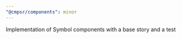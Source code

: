```yaml
---
"@cmpsr/components": minor
---
```


Implementation of Symbol components with a base story and a test
